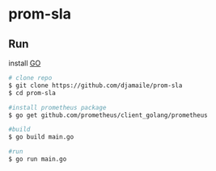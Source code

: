 # prom-sla

## Run

install [GO](https://golang.org/dl/)

```sh
# clone repo
$ git clone https://github.com/djamaile/prom-sla
$ cd prom-sla

#install prometheus package
$ go get github.com/prometheus/client_golang/prometheus

#build 
$ go build main.go

#run 
$ go run main.go
```
